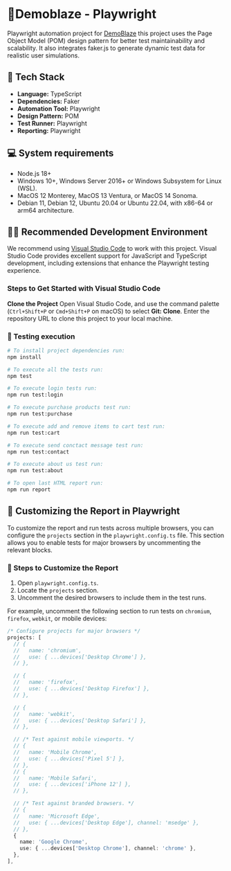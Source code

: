 # 🛒Demoblaze - Playwright

Playwright automation project for [DemoBlaze](https://www.demoblaze.com) this project uses the Page Object Model (POM) design pattern for better test maintainability and scalability. It also integrates faker.js to generate dynamic test data for realistic user simulations.

## 🚀 Tech Stack

- **Language:** TypeScript
- **Dependencies:** Faker
- **Automation Tool:** Playwright
- **Design Pattern:** POM
- **Test Runner:** Playwright
- **Reporting:** Playwright

## 💻 System requirements

- Node.js 18+
- Windows 10+, Windows Server 2016+ or Windows Subsystem for Linux (WSL).
- MacOS 12 Monterey, MacOS 13 Ventura, or MacOS 14 Sonoma.
- Debian 11, Debian 12, Ubuntu 20.04 or Ubuntu 22.04, with x86-64 or arm64 architecture.

## 🧑‍💻 Recommended Development Environment

We recommend using [Visual Studio Code](https://code.visualstudio.com/) to work with this project. Visual Studio Code provides excellent support for JavaScript and TypeScript development, including extensions that enhance the Playwright testing experience.

### Steps to Get Started with Visual Studio Code

**Clone the Project**
Open Visual Studio Code, and use the command palette (`Ctrl+Shift+P` or `Cmd+Shift+P` on macOS) to select **Git: Clone**. Enter the repository URL to clone this project to your local machine.

### 🧪 Testing execution

```sh
# To install project dependencies run:
npm install
```

```sh
# To execute all the tests run:
npm test
```

```sh
# To execute login tests run:
npm run test:login
```

```sh
# To execute purchase products test run:
npm run test:purchase
```

```sh
# To execute add and remove items to cart test run:
npm run test:cart
```

```sh
# To execute send conctact message test run:
npm run test:contact
```

```sh
# To execute about us test run:
npm run test:about
```

```sh
# To open last HTML report run:
npm run report
```

## 🔧 Customizing the Report in Playwright

To customize the report and run tests across multiple browsers, you can configure the `projects` section in the `playwright.config.ts` file. This section allows you to enable tests for major browsers by uncommenting the relevant blocks.

### 🔧 Steps to Customize the Report

1. Open `playwright.config.ts`.
2. Locate the `projects` section.
3. Uncomment the desired browsers to include them in the test runs.

For example, uncomment the following section to run tests on `chromium`, `firefox`, `webkit`, or mobile devices:

```typescript
/* Configure projects for major browsers */
projects: [
  // {
  //   name: 'chromium',
  //   use: { ...devices['Desktop Chrome'] },
  // },

  // {
  //   name: 'firefox',
  //   use: { ...devices['Desktop Firefox'] },
  // },

  // {
  //   name: 'webkit',
  //   use: { ...devices['Desktop Safari'] },
  // },

  // /* Test against mobile viewports. */
  // {
  //   name: 'Mobile Chrome',
  //   use: { ...devices['Pixel 5'] },
  // },
  // {
  //   name: 'Mobile Safari',
  //   use: { ...devices['iPhone 12'] },
  // },

  // /* Test against branded browsers. */
  // {
  //   name: 'Microsoft Edge',
  //   use: { ...devices['Desktop Edge'], channel: 'msedge' },
  // },
  {
    name: 'Google Chrome',
    use: { ...devices['Desktop Chrome'], channel: 'chrome' },
  },
],
```
